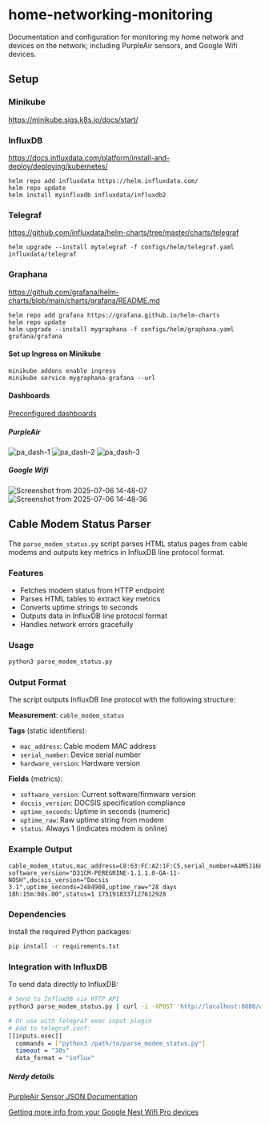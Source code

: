 # home-networking-monitoring
Documentation and configuration for monitoring my home network and devices on the network; including PurpleAir sensors, and Google Wifi devices.

## Setup

### Minikube

https://minikube.sigs.k8s.io/docs/start/

### InfluxDB

https://docs.influxdata.com/platform/install-and-deploy/deploying/kubernetes/

```
helm repo add influxdata https://helm.influxdata.com/
helm repo update
helm install myinfluxdb influxdata/influxdb2
```

### Telegraf

https://github.com/influxdata/helm-charts/tree/master/charts/telegraf

```
helm upgrade --install mytelegraf -f configs/helm/telegraf.yaml influxdata/telegraf
```

### Graphana

https://github.com/grafana/helm-charts/blob/main/charts/grafana/README.md

```
helm repo add grafana https://grafana.github.io/helm-charts
helm repo update
helm upgrade --install mygraphana -f configs/helm/graphana.yaml grafana/grafana
```

#### Set up Ingress on Minikube

```
minikube addons enable ingress
minikube service mygraphana-grafana --url
```

#### Dashboards

[Preconfigured dashboards](configs/graphana)

##### PurpleAir

![pa_dash-1](https://github.com/user-attachments/assets/32b86b3c-ab78-4a0f-a007-7f82f1e5da0f)
![pa_dash-2](https://github.com/user-attachments/assets/a3ca79a2-743e-44ea-8bc6-052a61b0eb72)
![pa_dash-3](https://github.com/user-attachments/assets/f6f60941-584f-4c6f-b3a2-9dae007a726a)

##### Google Wifi

![Screenshot from 2025-07-06 14-48-07](https://github.com/user-attachments/assets/385af34e-9c31-4ad7-ab29-b3a44f469209)
![Screenshot from 2025-07-06 14-48-36](https://github.com/user-attachments/assets/e5f34aac-64b8-42a1-afe8-8f6126c7a3b3)


## Cable Modem Status Parser

The `parse_modem_status.py` script parses HTML status pages from cable modems and outputs key metrics in InfluxDB line protocol format.

### Features

- Fetches modem status from HTTP endpoint
- Parses HTML tables to extract key metrics
- Converts uptime strings to seconds
- Outputs data in InfluxDB line protocol format
- Handles network errors gracefully

### Usage

```bash
python3 parse_modem_status.py
```

### Output Format

The script outputs InfluxDB line protocol with the following structure:

**Measurement**: `cable_modem_status`

**Tags** (static identifiers):
- `mac_address`: Cable modem MAC address
- `serial_number`: Device serial number  
- `hardware_version`: Hardware version

**Fields** (metrics):
- `software_version`: Current software/firmware version
- `docsis_version`: DOCSIS specification compliance
- `uptime_seconds`: Uptime in seconds (numeric)
- `uptime_raw`: Raw uptime string from modem
- `status`: Always 1 (indicates modem is online)

### Example Output

```
cable_modem_status,mac_address=C8:63:FC:A2:1F:C5,serial_number=A4M5J1685600275,hardware_version=6 software_version="D31CM-PEREGRINE-1.1.1.0-GA-11-NOSH",docsis_version="Docsis 3.1",uptime_seconds=2484908,uptime_raw="28 days 18h:15m:08s.00",status=1 1751918337127612928
```

### Dependencies

Install the required Python packages:

```bash
pip install -r requirements.txt
```

### Integration with InfluxDB

To send data directly to InfluxDB:

```bash
# Send to InfluxDB via HTTP API
python3 parse_modem_status.py | curl -i -XPOST 'http://localhost:8086/write?db=networking' --data-binary @-

# Or use with Telegraf exec input plugin
# Add to telegraf.conf:
[[inputs.exec]]
  commands = ["python3 /path/to/parse_modem_status.py"]
  timeout = "30s"
  data_format = "influx"
```

##### Nerdy details

[PurpleAir Sensor JSON Documentation](https://community.purpleair.com/t/sensor-json-documentation/6917)

[Getting more info from your Google Nest Wifi Pro devices](https://www.googlenestcommunity.com/t5/Nest-Wifi/Getting-more-info-from-your-Google-Nest-Wifi-Pro-devices/m-p/343797)

